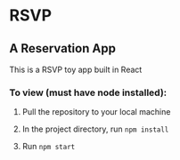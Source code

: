 # RSVP 

## A Reservation App

This is a RSVP toy app built in React

### To view (must have node installed):

1. Pull the repository to your local machine

2. In the project directory, run `npm install`

3. Run `npm start`
